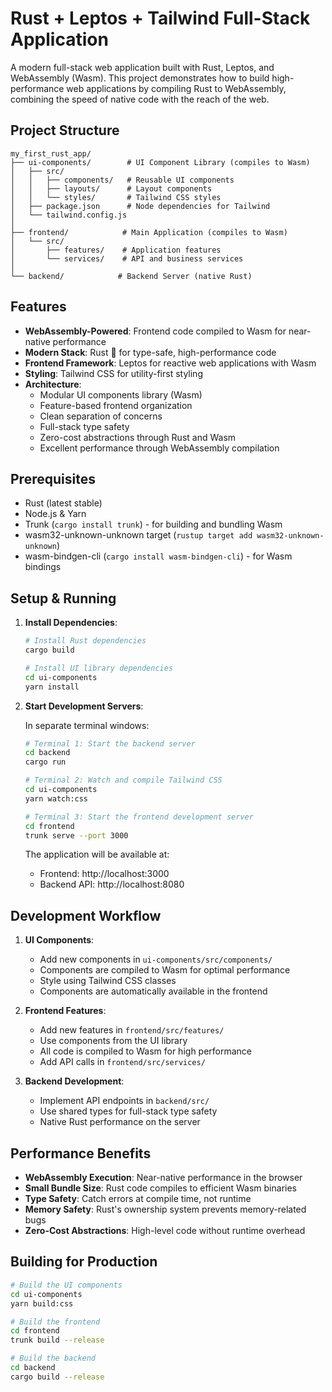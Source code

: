 # Rust + Leptos + Tailwind Full-Stack Application

A modern full-stack web application built with Rust, Leptos, and WebAssembly (Wasm). This project demonstrates how to build high-performance web applications by compiling Rust to WebAssembly, combining the speed of native code with the reach of the web.

## Project Structure

```
my_first_rust_app/
├── ui-components/        # UI Component Library (compiles to Wasm)
│   ├── src/
│   │   ├── components/   # Reusable UI components
│   │   ├── layouts/      # Layout components
│   │   └── styles/       # Tailwind CSS styles
│   ├── package.json      # Node dependencies for Tailwind
│   └── tailwind.config.js
│
├── frontend/            # Main Application (compiles to Wasm)
│   └── src/
│       ├── features/    # Application features
│       └── services/    # API and business services
│
└── backend/            # Backend Server (native Rust)
```

## Features

- **WebAssembly-Powered**: Frontend code compiled to Wasm for near-native performance
- **Modern Stack**: Rust 🦀 for type-safe, high-performance code
- **Frontend Framework**: Leptos for reactive web applications with Wasm
- **Styling**: Tailwind CSS for utility-first styling
- **Architecture**:
  - Modular UI components library (Wasm)
  - Feature-based frontend organization
  - Clean separation of concerns
  - Full-stack type safety
  - Zero-cost abstractions through Rust and Wasm
  - Excellent performance through WebAssembly compilation

## Prerequisites

- Rust (latest stable)
- Node.js & Yarn
- Trunk (`cargo install trunk`) - for building and bundling Wasm
- wasm32-unknown-unknown target (`rustup target add wasm32-unknown-unknown`)
- wasm-bindgen-cli (`cargo install wasm-bindgen-cli`) - for Wasm bindings

## Setup & Running

1. **Install Dependencies**:
   ```bash
   # Install Rust dependencies
   cargo build
   
   # Install UI library dependencies
   cd ui-components
   yarn install
   ```

2. **Start Development Servers**:

   In separate terminal windows:

   ```bash
   # Terminal 1: Start the backend server
   cd backend
   cargo run
   
   # Terminal 2: Watch and compile Tailwind CSS
   cd ui-components
   yarn watch:css
   
   # Terminal 3: Start the frontend development server
   cd frontend
   trunk serve --port 3000
   ```

   The application will be available at:
   - Frontend: http://localhost:3000
   - Backend API: http://localhost:8080

## Development Workflow

1. **UI Components**:
   - Add new components in `ui-components/src/components/`
   - Components are compiled to Wasm for optimal performance
   - Style using Tailwind CSS classes
   - Components are automatically available in the frontend

2. **Frontend Features**:
   - Add new features in `frontend/src/features/`
   - Use components from the UI library
   - All code is compiled to Wasm for high performance
   - Add API calls in `frontend/src/services/`

3. **Backend Development**:
   - Implement API endpoints in `backend/src/`
   - Use shared types for full-stack type safety
   - Native Rust performance on the server

## Performance Benefits

- **WebAssembly Execution**: Near-native performance in the browser
- **Small Bundle Size**: Rust code compiles to efficient Wasm binaries
- **Type Safety**: Catch errors at compile time, not runtime
- **Memory Safety**: Rust's ownership system prevents memory-related bugs
- **Zero-Cost Abstractions**: High-level code without runtime overhead

## Building for Production

```bash
# Build the UI components
cd ui-components
yarn build:css

# Build the frontend
cd frontend
trunk build --release

# Build the backend
cd backend
cargo build --release
```
